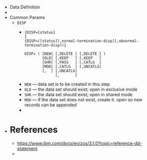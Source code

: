 - Data Definition
-
- Common Params
	- `DISP`
		- ```
		  {DISP=[status]                                                        }
		  {DISP=([status][,normal-termination-disp][,abnormal-termination-disp])}
		  
		  DISP= ( [NEW] [,DELETE ] [,DELETE ] )
		          [OLD] [,KEEP   ] [,KEEP   ]
		          [SHR] [,PASS   ] [,CATLG  ]
		          [MOD] [,CATLG  ] [,UNCATLG]
		          [,  ] [,UNCATLG]
		                [,       ]
		  ```
		- `NEW` — data set is to be created in this step
		- `OLD` — the data set should exist; open in exclusive mode
		- `SHR` — the data set should exist; open in shared mode
		- `MOD` — if the data set does not exist, create it. open so new records can be appended
		-
- # References
	- https://www.ibm.com/docs/en/zos/3.1.0?topic=reference-dd-statement
	-